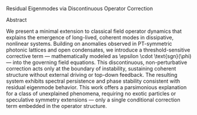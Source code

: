 Residual Eigenmodes via Discontinuous Operator Correction

Abstract

We present a minimal extension to classical field operator dynamics that explains the emergence of long-lived, coherent modes in dissipative, nonlinear systems. Building on anomalies observed in PT-symmetric photonic lattices and open condensates, we introduce a threshold-sensitive corrective term — mathematically modeled as \epsilon \cdot \text{sgn}(\phi) — into the governing field equations. This discontinuous, non-perturbative correction acts only at the boundary of instability, sustaining coherent structure without external driving or top-down feedback. The resulting system exhibits spectral persistence and phase stability consistent with residual eigenmode behavior. This work offers a parsimonious explanation for a class of unexplained phenomena, requiring no exotic particles or speculative symmetry extensions — only a single conditional correction term embedded in the operator structure.
